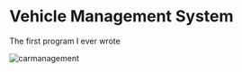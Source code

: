 # Vehicle Management System
The first program I ever wrote

![carmanagement](https://user-images.githubusercontent.com/11372312/28556370-5d530fbe-70dc-11e7-9994-a9a937281a9e.gif)

